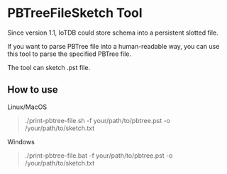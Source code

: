 <!--

    Licensed to the Apache Software Foundation (ASF) under one
    or more contributor license agreements.  See the NOTICE file
    distributed with this work for additional information
    regarding copyright ownership.  The ASF licenses this file
    to you under the Apache License, Version 2.0 (the
    "License"); you may not use this file except in compliance
    with the License.  You may obtain a copy of the License at
    
        http://www.apache.org/licenses/LICENSE-2.0
    
    Unless required by applicable law or agreed to in writing,
    software distributed under the License is distributed on an
    "AS IS" BASIS, WITHOUT WARRANTIES OR CONDITIONS OF ANY
    KIND, either express or implied.  See the License for the
    specific language governing permissions and limitations
    under the License.

-->

# PBTreeFileSketch Tool

Since version 1.1, IoTDB could store schema into a persistent slotted file.

If you want to parse PBTree file into a human-readable way, you can use this tool to parse the specified PBTree file.

The tool can sketch .pst file.

## How to use

Linux/MacOS
> ./print-pbtree-file.sh -f your/path/to/pbtree.pst -o /your/path/to/sketch.txt

Windows

> ./print-pbtree-file.bat -f your/path/to/pbtree.pst -o /your/path/to/sketch.txt

